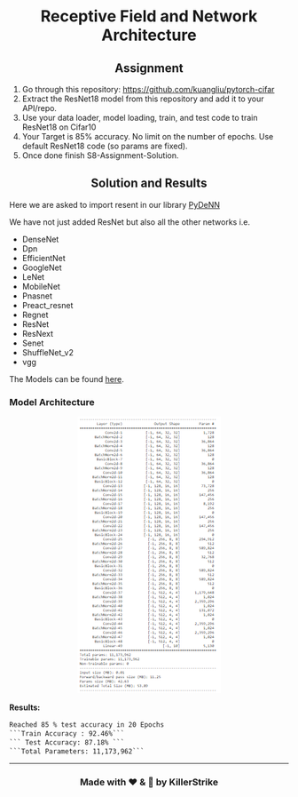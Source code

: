 <h1 align = "center">Receptive Field and Network Architecture</h1>

<h2 align = "center">Assignment</h2>

1. Go through this repository: https://github.com/kuangliu/pytorch-cifar
2. Extract the ResNet18 model from this repository and add it to your API/repo. 
3. Use your data loader, model loading, train, and test code to train ResNet18 on Cifar10
4. Your Target is 85% accuracy. No limit on the number of epochs. Use default ResNet18 code (so params are fixed). 
5. Once done finish S8-Assignment-Solution. 

<h2 align = "center">Solution and Results</h2>

Here we are asked to import resent in our library [PyDeNN](https://github.com/KillerStrike17/PyDeNN)

We have not just added ResNet but also all the other networks i.e.
* DenseNet
* Dpn
* EfficientNet
* GoogleNet
* LeNet
* MobileNet
* Pnasnet
* Preact_resnet
* Regnet
* ResNet
* ResNext
* Senet
* ShuffleNet_v2
* vgg

The Models can be found [here](https://github.com/KillerStrike17/PyDeNN/tree/master/DeNN/model).

### Model Architecture

<div align="center">
  <center>
    <img src="Assets/Model_Architecture.PNG">
  </center>
</div>

**Results:** 
    
    Reached 85 % test accuracy in 20 Epochs
    ```Train Accuracy : 92.46%```
    ``` Test Accuracy: 87.18% ```
    ```Total Parameters: 11,173,962```

---
<h3 align = "center"> Made with ❤ & 🍻 by KillerStrike</h3>
